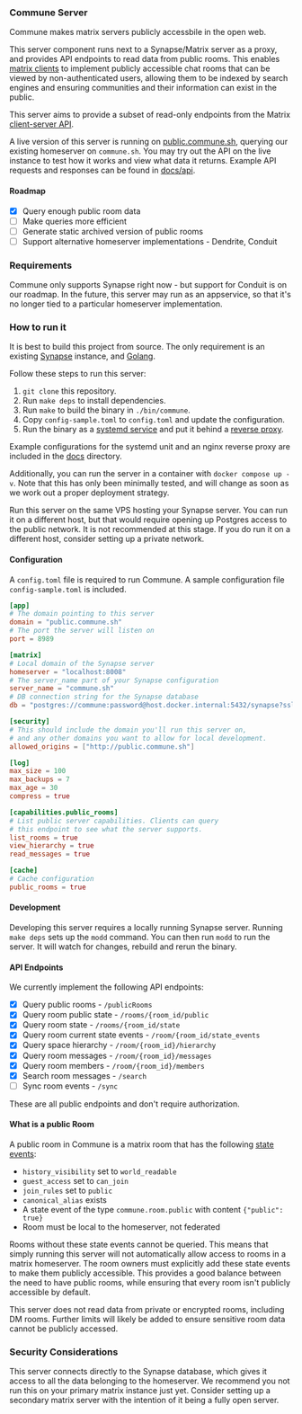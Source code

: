 ### Commune Server

Commune makes matrix servers publicly accessbile in the open web.

This server component runs next to a Synapse/Matrix server as a proxy, and provides API endpoints to read data from public rooms. This enables [matrix clients](https://github.com/commune-os/client) to implement publicly accessible chat rooms that can be viewed by non-authenticated users, allowing them to be indexed by search engines and ensuring communities and their information can exist in the public.

This server aims to provide a subset of read-only endpoints from the Matrix [client-server API](https://spec.matrix.org/v1.10/client-server-api/). 

A live version of this server is running on [public.commune.sh](https://public.commune.sh/publicRooms), querying our existing homeserver on `commune.sh`. You may try out the API on the live instance to test how it works and view what data it returns. Example API requests and responses can be found in [docs/api](https://github.com/commune-os/server/blob/main/docs/api.md).

#### Roadmap

- [x] Query enough public room data
- [ ] Make queries more efficient
- [ ] Generate static archived version of public rooms
- [ ] Support alternative homeserver implementations - Dendrite, Conduit

### Requirements
Commune only supports Synapse right now - but support for Conduit is on our roadmap. In the future, this server may run as an appservice, so that it's no longer tied to a particular homeserver implementation.

### How to run it
It is best to build this project from source. The only requirement is an existing [Synapse](https://element-hq.github.io/synapse/latest/setup/installation.html) instance, and [Golang](https://go.dev/doc/install).

Follow these steps to run this server:

1. `git clone` this repository.
2. Run `make deps` to install dependencies.
3. Run `make` to build the binary in `./bin/commune`.
4. Copy `config-sample.toml` to `config.toml` and update the configuration.
5. Run the binary as a [systemd service](https://github.com/commune-os/server/blob/main/docs/commune-server.service) and put it behind a [reverse proxy](https://github.com/commune-os/server/blob/main/docs/nginx-reverse-proxy).

Example configurations for the systemd unit and an nginx reverse proxy are included in the [docs](https://github.com/commune-os/server/blob/main/docs) directory.

Additionally, you can run the server in a container with `docker compose up -v`. Note that this has only been minimally tested, and will change as soon as we work out a proper deployment strategy.

Run this server on the same VPS hosting your Synapse server. You can run it on a different host, but that would require opening up Postgres access to the public network. It is not recommended at this stage. If you do run it on a different host, consider setting up a private network. 


#### Configuration
A `config.toml` file is required to run Commune. A sample configuration file `config-sample.toml` is included. 

```toml
[app]
# The domain pointing to this server
domain = "public.commune.sh"
# The port the server will listen on
port = 8989

[matrix]
# Local domain of the Synapse server
homeserver = "localhost:8008"
# The server_name part of your Synapse configuration
server_name = "commune.sh"
# DB connection string for the Synapse database
db = "postgres://commune:password@host.docker.internal:5432/synapse?sslmode=disable"

[security]
# This should include the domain you'll run this server on, 
# and any other domains you want to allow for local development.
allowed_origins = ["http://public.commune.sh"]

[log]
max_size = 100
max_backups = 7
max_age = 30
compress = true

[capabilities.public_rooms]
# List public server capabilities. Clients can query 
# this endpoint to see what the server supports.
list_rooms = true
view_hierarchy = true
read_messages = true

[cache]
# Cache configuration
public_rooms = true
```

#### Development
Developing this server requires a locally running Synapse server. Running `make deps` sets up the `modd` command. You can then run `modd` to run the server. It will watch for changes, rebuild and rerun the binary.

#### API Endpoints

We currently implement the following API endpoints:
 - [x] Query public rooms - `/publicRooms`
 - [x] Query room public state - `/rooms/{room_id/public`
 - [x] Query room state - `/rooms/{room_id/state`
 - [x] Query room current state events - `/room/{room_id/state_events`
 - [x] Query space hierarchy - `/room/{room_id}/hierarchy`
 - [x] Query room messages - `/room/{room_id}/messages`
 - [x] Query room members - `/room/{room_id}/members`
 - [x] Search room messages - `/search`
 - [ ] Sync room events - `/sync`

These are all public endpoints and don't require authorization.

#### What is a public Room
A public room in Commune is a matrix room that has the following [state events](https://spec.matrix.org/v1.10/client-server-api/#types-of-room-events):
- `history_visibility` set to `world_readable`
- `guest_access` set to `can_join`
- `join_rules` set to `public`
- `canonical_alias` exists
- A state event of the type `commune.room.public` with content `{"public": true}`
- Room must be local to the homeserver, not federated

Rooms without these state events cannot be queried. This means that simply running this server will not automatically allow access to rooms in a matrix homeserver. The room owners must explicitly add these state events to make them publicly accessible. This provides a good balance between the need to have public rooms, while ensuring that every room isn't publicly accessible by default.

This server does not read data from private or encrypted rooms, including DM rooms. Further limits will likely be added to ensure sensitive room data cannot be publicly accessed.


### Security Considerations
This server connects directly to the Synapse database, which gives it access to all the data belonging to the homeserver. We recommend you not run this on your primary matrix instance just yet. Consider setting up a secondary matrix server with the intention of it being a fully open server.
